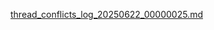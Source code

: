 [thread_conflicts_log_20250622_00000025.md](https://github.com/user-attachments/files/20965550/thread_conflicts_log_20250622_00000025.md)
